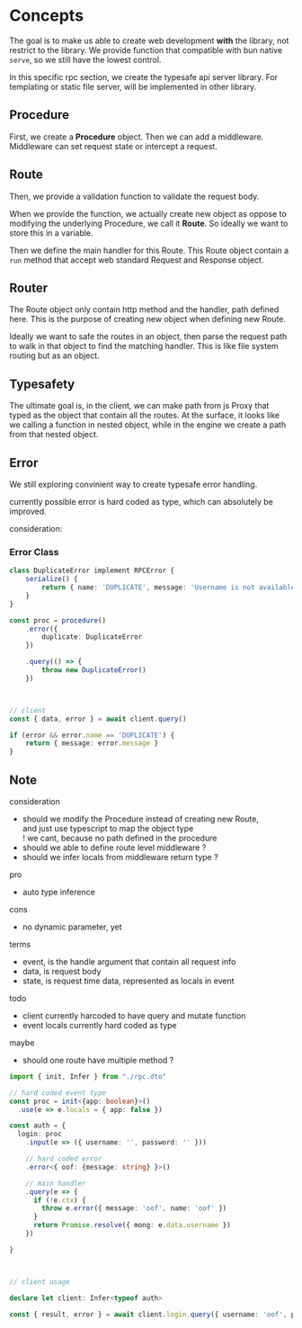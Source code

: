 
# Concepts

The goal is to make us able to create web development **with** the library,
not restrict to the library. We provide function that compatible with bun
native `serve`, so we still have the lowest control.

In this specific rpc section, we create the typesafe api server library.
For templating or static file server, will be implemented in other library.

## Procedure

First, we create a **Procedure** object. Then we can add a middleware.
Middleware can set request state or intercept a request.

## Route

Then, we provide a validation function to validate the request body.

When we provide the function, we actually create new object
as oppose to modifying the underlying Procedure, we call
it **Route**. So ideally we want to store this in a variable.

Then we define the main handler for this Route.
This Route object contain a `run` method that accept
web standard Request and Response object.

## Router

The Route object only contain http method and the handler, path defined
here. This is the purpose of creating new object when defining new Route.

Ideally we want to safe the routes in an object, then parse the request
path to walk in that object to find the matching handler. This is like
file system routing but as an object.

## Typesafety

The ultimate goal is, in the client, we can make path from js Proxy that
typed as the object that contain all the routes. At the surface,
it looks like we calling a function in nested object, while in the engine
we create a path from that nested object.

## Error

We still exploring convinient way to create typesafe error handling.

currently possible error is hard coded as type, which can absolutely
be improved.

consideration:

### Error Class

```ts
class DuplicateError implement RPCError {
    serialize() {
        return { name: 'DUPLICATE', message: 'Username is not available' }
    }
}

const proc = procedure()
    .error({
        duplicate: DuplicateError
    })

    .query(() => {
        throw new DuplicateError()
    })



// client
const { data, error } = await client.query()

if (error && error.name == 'DUPLICATE') {
    return { message: error.message }
}
```

## Note

consideration

- should we modify the Procedure instead of creating new Route,  
  and just use typescript to map the object type  
  ! we cant, because no path defined in the procedure
- should we able to define route level middleware ?
- should we infer locals from middleware return type ?

pro

- auto type inference

cons

- no dynamic parameter, yet

terms

- event, is the handle argument that contain all request info
- data, is request body
- state, is request time data, represented as locals in event

todo

- client currently harcoded to have query and mutate function
- event locals currently hard coded as type

maybe

- should one route have multiple method ?


```ts
import { init, Infer } from "./rpc.dto"

// hard coded event type
const proc = init<{app: boolean}>()
  .use(e => e.locals = { app: false })

const auth = {
  login: proc
    .input(e => ({ username: '', password: '' }))

    // hard coded error
    .error<{ oof: {message: string} }>()

    // main handler
    .query(e => {
      if (!e.ctx) {
        throw e.error({ message: 'oof', name: 'oof' })
      }
      return Promise.resolve({ mong: e.data.username })
    })

}



// client usage

declare let client: Infer<typeof auth>

const { result, error } = await client.login.query({ username: 'oof', password: 'nice' })
```




